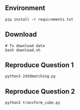 ## Environment
```shell
pip install -r requirements.txt
```

## Download
```shell
# To download data
bash download.sh
```

## Reproduce Question 1
``` shell
python3 2d3dmatching.py
```

## Reproduce Question 2
``` shell
python3 transform_cube.py
```
